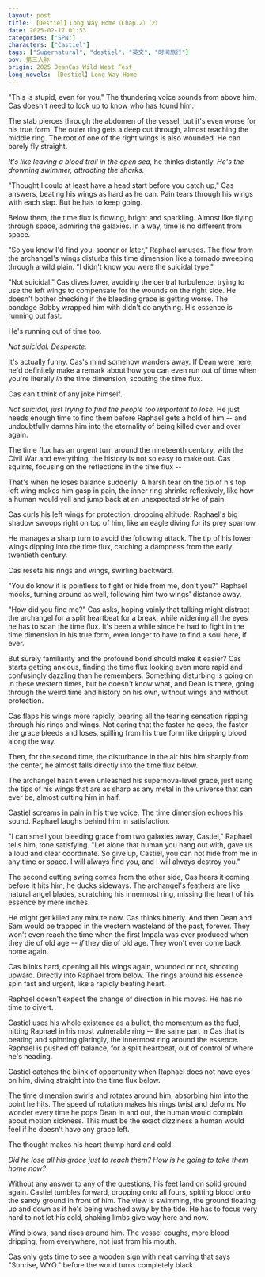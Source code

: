 ```yaml
---
layout: post
title: 【Destiel】Long Way Home（Chap.2）（2）
date: 2025-02-17 01:53
categories: ["SPN"]
characters: ["Castiel"]
tags: ["Supernatural", "destiel", "英文", "时间旅行"]
pov: 第三人称
origin: 2025 DeanCas Wild West Fest
long_novels: 【Destiel】Long Way Home
---
```


"This is stupid, even for you." The thundering voice sounds from above him. Cas doesn't need to look up to know who has found him.

The stab pierces through the abdomen of the vessel, but it's even worse for his true form. The outer ring gets a deep cut through, almost reaching the middle ring. The root of one of the right wings is also wounded. He can barely fly straight.

*It's like leaving a blood trail in the open sea,* he thinks distantly. *He's the drowning swimmer, attracting the sharks.*

"Thought I could at least have a head start before you catch up," Cas answers, beating his wings as hard as he can. Pain tears through his wings with each slap. But he has to keep going.

Below them, the time flux is flowing, bright and sparkling. Almost like flying through space, admiring the galaxies. In a way, time is no different from space.

"So you know I'd find you, sooner or later," Raphael amuses. The flow from the archangel's wings disturbs this time dimension like a tornado sweeping through a wild plain. "I didn't know you were the suicidal type."

"Not suicidal." Cas dives lower, avoiding the central turbulence, trying to use the left wings to compensate for the wounds on the right side. He doesn't bother checking if the bleeding grace is getting worse. The bandage Bobby wrapped him with didn't do anything. His essence is running out fast.

He's running out of time too.

*Not suicidal. Desperate.*

It's actually funny. Cas's mind somehow wanders away. If Dean were here, he'd definitely make a remark about how you can even run out of time when you're literally *in* the time dimension, scouting the time flux.

Cas can't think of any joke himself.

*Not suicidal, just trying to find the people too important to lose.* He just needs enough time to find them before Raphael gets a hold of him -- and undoubtfully damns him into the eternality of being killed over and over again.

The time flux has an urgent turn around the nineteenth century, with the Civil War and everything, the history is not so easy to make out. Cas squints, focusing on the reflections in the time flux --

That's when he loses balance suddenly. A harsh tear on the tip of his top left wing makes him gasp in pain, the inner ring shrinks reflexively, like how a human would yell and jump back at an unexpected strike of pain.

Cas curls his left wings for protection, dropping altitude. Raphael's big shadow swoops right on top of him, like an eagle diving for its prey sparrow.

He manages a sharp turn to avoid the following attack. The tip of his lower wings dipping into the time flux, catching a dampness from the early twentieth century.

Cas resets his rings and wings, swirling backward.

"You do know it is pointless to fight or hide from me, don't you?" Raphael mocks, turning around as well, following him two wings' distance away.

"How did you find me?" Cas asks, hoping vainly that talking might distract the archangel for a split heartbeat for a break, while widening all the eyes he has to scan the time flux. It's been a while since he had to fight in the time dimension in his true form, even longer to have to find a soul here, if ever.

But surely familiarity and the profound bond should make it easier? Cas starts getting anxious, finding the time flux looking even more rapid and confusingly dazzling than he remembers. Something disturbing is going on in these western times, but he doesn't know what, and Dean is there, going through the weird time and history on his own, without wings and without protection.

Cas flaps his wings more rapidly, bearing all the tearing sensation ripping through his rings and wings. Not caring that the faster he goes, the faster the grace bleeds and loses, spilling from his true form like dripping blood along the way.

Then, for the second time, the disturbance in the air hits him sharply from the center, he almost falls directly into the time flux below.

The archangel hasn't even unleashed his supernova-level grace, just using the tips of his wings that are as sharp as any metal in the universe that can ever be, almost cutting him in half.

Castiel screams in pain in his true voice. The time dimension echoes his sound. Raphael laughs behind him in satisfaction.

"I can smell your bleeding grace from two galaxies away, Castiel," Raphael tells him, tone satisfying. "Let alone that human you hang out with, gave us a loud and clear coordinate. So give up, Castiel, you can not hide from me in any time or space. I will always find you, and I will always destroy you."

The second cutting swing comes from the other side, Cas hears it coming before it hits him, he ducks sideways. The archangel's feathers are like natural angel blades, scratching his innermost ring, missing the heart of his essence by mere inches.

He might get killed any minute now. Cas thinks bitterly. And then Dean and Sam would be trapped in the western wasteland of the past, forever. They won't even reach the time when the first Impala was ever produced when they die of old age -- *if* they die of old age. They won't ever come back home again.

Cas blinks hard, opening all his wings again, wounded or not, shooting upward. Directly into Raphael from below. The rings around his essence spin fast and urgent, like a rapidly beating heart.

Raphael doesn't expect the change of direction in his moves. He has no time to divert.

Castiel uses his whole existence as a bullet, the momentum as the fuel, hitting Raphael in his most vulnerable ring -- the same part in Cas that is beating and spinning glaringly, the innermost ring around the essence. Raphael is pushed off balance, for a split heartbeat, out of control of where he's heading.

Castiel catches the blink of opportunity when Raphael does not have eyes on him, diving straight into the time flux below.

The time dimension swirls and rotates around him, absorbing him into the point he hits. The speed of rotation makes his rings twist and deform. No wonder every time he pops Dean in and out, the human would complain about motion sickness. This must be the exact dizziness a human would feel if he doesn't have any grace left.

The thought makes his heart thump hard and cold.

*Did he lose all his grace just to reach them? How is he going to take them home now?*

Without any answer to any of the questions, his feet land on solid ground again. Castiel tumbles forward, dropping onto all fours, spitting blood onto the sandy ground in front of him. The view is swimming, the ground floating up and down as if he's being washed away by the tide. He has to focus very hard to not let his cold, shaking limbs give way here and now.

Wind blows, sand rises around him. The vessel coughs, more blood dripping, from everywhere, not just from his mouth.

Cas only gets time to see a wooden sign with neat carving that says "Sunrise, WYO." before the world turns completely black.
